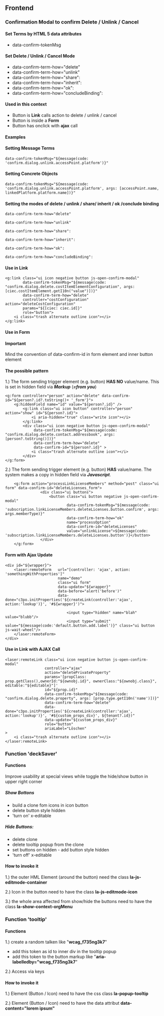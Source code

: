 ## Frontend

### Confirmation Modal to confirm Delete / Unlink / Cancel

#### Set Terms by HTML 5 data attributes
- data-confirm-tokenMsg

#### Set Delete / Unlink / Cancel Mode
- data-confirm-term-how="delete"
- data-confirm-term-how="unlink"
- data-confirm-term-how="share":
- data-confirm-term-how="inherit":
- data-confirm-term-how="ok":
- data-confirm-term-how="concludeBinding":
#### Used in this context
- Button is **Link** calls action to delete / unlink / cancel
- Button is inside a **Form**
- Button has onclick with **ajax** call


#### Examples
#### Setting Message Terms

```
data-confirm-tokenMsg="${message(code: 'confirm.dialog.unlink.accessPoint.platform')}"
```


#### Setting Concrete Objects

```
data-confirm-tokenMsg="${message(code: 'confirm.dialog.unlink.accessPoint.platform', args: [accessPoint.name, linkedPlatform.platform.name])}"
```
#### Setting the modes of delete / unlink / share/ inherit / ok /conclude binding

```
data-confirm-term-how="delete"
```
```
data-confirm-term-how="unlink"
```
```
data-confirm-term-how="share":
```
```
data-confirm-term-how="inherit":
```
```
data-confirm-term-how="ok":
```
```
data-confirm-term-how="concludeBinding":
```


#### Use in Link

```
<g:link class="ui icon negative button js-open-confirm-modal"
        data-confirm-tokenMsg="${message(code: "confirm.dialog.delete.costItemElementConfiguration", args: [ciec.costItemElement.getI10n("value")])}"
        data-confirm-term-how="delete"
        controller="costConfiguration" action="deleteCostConfiguration"
        params="${[ciec: ciec.id]}"
        role="button">
    <i class="trash alternate outline icon"></i>
</g:link>

```

#### Use in Form

#### Important

Mind the convention of data-confirm-id in form element and inner button element

#### The possible pattern

1.) The form sending trigger element (e.g. button) **HAS NO** value/name. This is set in hidden field via ***Markup*** (***=from you***)

```
<g:form controller="person" action="delete" data-confirm-id="${person?.id?.toString()+ '_form'}">
    <g:hiddenField name="id" value="${person?.id}" />
        <g:link class="ui icon button" controller="person" action="show" id="${person?.id}">
            <i aria-hidden="true" class="write icon"></i>
        </g:link>
        <div class="ui icon negative button js-open-confirm-modal"
             data-confirm-tokenMsg="${message(code: "confirm.dialog.delete.contact.addressbook", args: [person?.toString()])}"
             data-confirm-term-how="delete"
             data-confirm-id="${person?.id}" >
            <i class="trash alternate outline icon"></i>
        </div>
</g:form>
```
2.) The form sending trigger element (e.g. button) **HAS** value/name. The system makes a copy in hidden field via ***Javascript***.

```
    <g:form action="processLinkLicenseMembers" method="post" class="ui form" data-confirm-id="deleteLicenses_form">
                <div class="ui buttons">
                    <button class="ui button negative js-open-confirm-modal"
                            data-confirm-tokenMsg="${message(code: 'subscription.linkLicenseMembers.deleteLicenses.button.confirm', args: args.memberType)}"
                            data-confirm-term-how="ok"
                            name="processOption"
                            data-confirm-id="deleteLicenses"
                            value="unlinkLicense">${message(code: 'subscription.linkLicenseMembers.deleteLicenses.button')}</button>
                </div>
    </g:form>
```

#### Form with Ajax Update

```
<div id="${wrapper}">
    <laser:remoteForm   url="[controller: 'ajax', action: 'somethingWithProperties']"
                        name="demo" 
                        class="ui form"
                        data-update="${wrapper}"
                        data-before="alert('before')"
                        data-done="c3po.initProperties('${createLink(controller:'ajax', action:'lookup')}', '#${wrapper}')">

                            <input type="hidden" name="blah" value="blubb"/>
                            <input type="submit" value="${message(code:'default.button.add.label')}" class="ui button js-wait-wheel"/>
    </laser:remoteForm>
</div>
```

#### Use in Link with AJAX Call

```
<laser:remoteLink class="ui icon negative button js-open-confirm-modal"
                  controller="ajax"
                  action="deletePrivateProperty"
                  params='[propClass: prop.getClass(),ownerId:"${ownobj.id}", ownerClass:"${ownobj.class}", editable:"${editable}"]'
                  id="${prop.id}"
                  data-confirm-tokenMsg="${message(code: "confirm.dialog.delete.property", args: [prop.type.getI10n('name')])}"
                  data-confirm-term-how="delete"
                  data-done="c3po.initProperties('${createLink(controller:'ajax', action:'lookup')}', '#${custom_props_div}', ${tenant?.id})"
                  data-update="${custom_props_div}"
                  role="button"
                  ariaLabel="Löschen"
>
    <i class="trash alternate outline icon"></i>
</laser:remoteLink>

```

### Function 'deckSaver'

#### Functions

Improve usability at special views while toggle the hide/show button in upper right corner

##### Show Bottons
- build a clone fom icons in icon button
- delete button style hidden
- 'turn on' x-editable

##### Hide Buttons:
- delete clone
- delete tooltip popup from the clone
- set buttons on hidden - add button style hidden
- 'turn off' x-editable

#### How to invoke it

1.) the outer HML Element (around the button) need the class <b>la-js-editmode-container</b>

2.) Icon in the button need to have the class <b>la-js-editmode-icon</b>

3.) the whole area affected from show/hide the buttons need to have the class <b>la-show-context-orgMenu</b>

### Function 'tooltip'

#### Functions

1.) create a random talken like "<b>wcag_f735ng3k7</b>"
- add this token as id to inner div in the tooltip popup
- add this token to the button markup like "<b>aria-labelledby="wcag_f735ng3k7</b>"

2.) Access via keys

#### How to invoke it

1.) Element (Button / Icon) need to have the css class <b>la-popup-tooltip</b>

2.) Element (Button / Icon) need to have the data attribut <b>data-content="lorem ipsum"</b>

